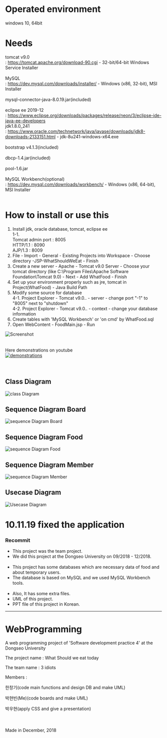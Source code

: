 # Operated environment
windows 10, 64bit<br>

# Needs
tomcat v9.0<br>
: https://tomcat.apache.org/download-90.cgi - 32-bit/64-bit Windows Service Installer<br>
<br>
MySQL<br>
: https://dev.mysql.com/downloads/installer/ - Windows (x86, 32-bit), MSI Installer<br>
<br>
mysql-connector-java-8.0.19.jar(included)<br>
<br>
eclipse ee 2019-12<br>
: https://www.eclipse.org/downloads/packages/release/neon/3/eclipse-ide-java-ee-developers
<br>
jdk1.8.0_241<br>
: https://www.oracle.com/technetwork/java/javase/downloads/jdk8-downloads-2133151.html - jdk-8u241-windows-x64.exe<br>
<br>
bootstrap v4.1.3(included)<br>
<br>
dbcp-1.4.jar(included)<br>
<br>
pool-1.6.jar<br>
<br>
MySQL Workbench(optional)<br>
: https://dev.mysql.com/downloads/workbench/ - Windows (x86, 64-bit), MSI Installer<br>
<br>


# How to install or use this
1. Install jdk, oracle database, tomcat, eclipse ee<br>
  1-1.<br>
  Tomcat admin port : 8005<br>
  HTTP/1.1 : 8090<br>
  AJP/1.3 : 8009<br>
2. File - Import - General - Existing Projects into Workspace - Choose directory -JSP-WhatShouldWeEat - Finish
3. Create a new server - Apache - Tomcat v9.0 Server - Choose your tomcat directory (like C:\Program Files\Apache Software Foundation\Tomcat 9.0) - Next - Add WhatFood - Finish
4. Set up your environment properly such as jre, tomcat in Project(WhatFood) - Java Build Path<br>
4. Modify some source for database<br>
  4-1. Project Explorer - Tomcat v9.0.. - server - change port "-1" to "8005" next to "shutdown"<br>
  4-2. Project Explorer - Tomcat v9.0.. - context - change your database information<br>
5. Create tables with 'MySQL Workbench' or 'on cmd' by WhatFood.sql<br>
6. Open WebContent - FoodMain.jsp - Run


![Screenshot](https://user-images.githubusercontent.com/37391569/68544379-417a4d00-03cb-11ea-9d17-2f4a34cb6ac4.JPG)
<br>
<br>
<br>
Here demonstrations on youtube
<br>
[![demonstrations](https://img.youtube.com/vi/qnrUlDF8amw/0.jpg)](https://www.youtube.com/watch?v=qnrUlDF8amw)
<br>
<br>
<br>

## Class Diagram
![class Diagram](https://user-images.githubusercontent.com/37391569/72594819-c34aa180-394b-11ea-9916-9568bf74288d.png)
## Sequence Diagram Board
![sequence Diagram Board](https://user-images.githubusercontent.com/37391569/72594828-c6459200-394b-11ea-8258-2382709efdc6.png)
## Sequence Diagram Food
![sequence Diagram Food](https://user-images.githubusercontent.com/37391569/72594829-c6459200-394b-11ea-8f76-deedf10b64e6.png)
## Sequence Diagram Member
![sequence Diagram Member](https://user-images.githubusercontent.com/37391569/72594830-c6de2880-394b-11ea-872a-05b2dcfe13ef.png)
## Usecase Diagram
![Usecase Diagram](https://user-images.githubusercontent.com/37391569/72594840-c9d91900-394b-11ea-8a8b-1352e7967fb4.png)

# 10.11.19 fixed the application

### Recommit<br>
<ul>
<li>This project was the team project.</li>
<li>We did this project at the Dongseo University on 09/2018 - 12/2018.</li>
<br>
<li>This project has some databases which are necessary data of food and about temporary users.</li>
<li>The database is based on MySQL and we used MySQL Workbench tools.</li>
<br>
<li>Also, It has some extra files.</li>
<li>UML of this project.</li>
<li>PPT file of this project in Korean.</li>
</ul>

---------------------------------------------------------------------------------------

# WebProgramming

A web programming project of 'Software development practice 4' at the Dongseo University<br>

The project name : What Should we eat today<br>

The team name : 3 idiots<br>

Members :<br>

한창기(code main functions and design DB and make UML)<br>

박현빈(Me)(code boards and make UML)<br>

박우현(apply CSS and give a presentation)<br>
<br>
<br>
<br>
Made in December, 2018
